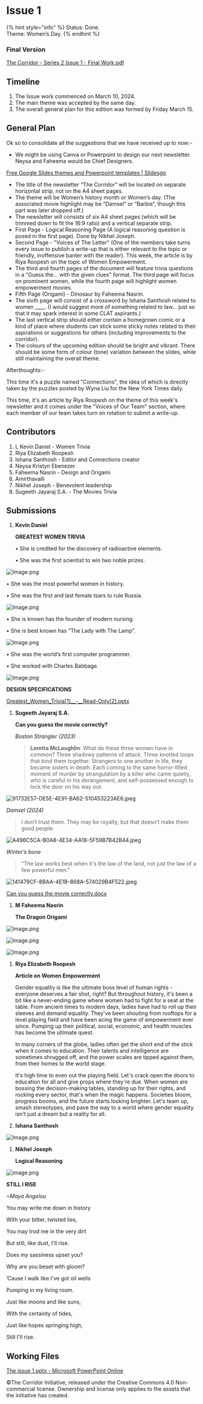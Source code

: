# Issue 1

{% hint style="info" %}
Status: Done.\
Theme: Women’s Day.
{% endhint %}

### Final Version

[The Corridor - Series 2 Issue 1 - Final Work.pdf](https://drive.google.com/file/d/1f6t25ptsKeradj6pUEFq7xxBeCAVBOZd/view?usp=drive\_link)

## Timeline

1. The Issue work commenced on March 10, 2024.
2. The main theme was accepted by the same day.
3. The overall general plan for this edition was formed by Friday March 15.

## General Plan

Ok so to consolidate all the suggestions that we have received up to now:-

* We might be using Canva or Powerpoint to design our next newsletter. Neysa and Faheema would be Chief Designers.

[Free Google Slides themes and Powerpoint templates | Slidesgo](https://slidesgo.com/)

* The title of the newsletter “The Corridor” will be located on separate horizontal strip, not on the A4 sheet pages.
* ⁠The theme will be Women’s history month or Women’s day. (The associated movie highlight may be “Damsel” or “Barbie”, though this part was later dropped off.)
* ⁠The newsletter will consists of six A4 sheet pages (which will be trimmed down to fit the 16:9 ratio) and a vertical separate strip.
* First Page - Logical Reasoning Page (A logical reasoning question is posed in the first page). Done by Nikhel Joseph.
* Second Page - "Voices of The Letter" (One of the members take turns every issue to publish a write-up that is either relevant to the topic or friendly, inoffensive banter with the reader). This week, the article is by Riya Roopesh on the topic of Women Empowerment.
* The third and fourth pages of the document will feature trivia questions in a "Guess the... with the given clues" format. The third page will focus on prominent women, while the fourth page will highlight women empowerment movies.
* Fifth Page (Origami) - Dinosaur by Faheema Nasrin.
* The sixth page will consist of a crossword by Ishana Santhosh related to women \_\_\_\_. (I would suggest more of something related to law… just so that it may spark interest in some CLAT aspirants.)
* The last vertical strip should either contain a homegrown comic or a kind of place where students can stick some sticky notes related to their aspirations or suggestions for others (including improvements to the corridor).
* The colours of the upcoming edition should be bright and vibrant. There should be some form of colour (tone) variation between the slides, while still maintaining the overall theme.

Afterthoughts:-

This time it's a puzzle named "Connections", the idea of which is directly taken by the puzzles posted by Wyna Liu for the New York Times daily.

This time, it's an article by Riya Roopesh on the theme of this week's newsletter and it comes under the "Voices of Our Team" section, where each member of our team takes turn on rotation to submit a write-up.

## Contributors

1. L Kevin Daniel - Women Trivia
2. Riya Elizabeth Roopesh
3. Ishana Santhosh - Editor and Connections creator
4. Neysa Kristyn Ebenezer
5. Faheema Nasrin - Design and Origami
6. Amirthavalli
7. Nikhel Joseph - Benevolent leadership
8. Sugeeth Jayaraj S.A. - The Movies Trivia

## Submissions

1.  **Kevin Daniel**

    **GREATEST WOMEN TRIVIA**

    • She is credited for the discovery of radioactive elements.

    • She was the first scientist to win two noble prizes.

![Image.png](https://res.craft.do/user/full/34ae8ebc-d508-7305-20e2-17e06364862c/doc/bebb365f-d340-4b5a-8457-e20b221441b2/A0833C39-F3A9-434C-853F-7EEC6A62967F\_2/eHQ17tkkYAZqPjv0o5hCxxoOja1iHsel5y8OM7juSXIz/Image.png)

• She was the most powerful women in history.

• She was the first and last female tsars to rule Russia.

![Image.png](https://res.craft.do/user/full/34ae8ebc-d508-7305-20e2-17e06364862c/doc/bebb365f-d340-4b5a-8457-e20b221441b2/3A6666B9-6EEA-4323-950B-B6616EC0E00B\_2/IqkY76jkd3phvTRxMbLf9uM7ye0leTR0tzkdn6bz9xAz/Image.png)

• She is known has the founder of modern nursing.

• She is best known has “The Lady with The Lamp”.

![Image.png](https://res.craft.do/user/full/34ae8ebc-d508-7305-20e2-17e06364862c/doc/bebb365f-d340-4b5a-8457-e20b221441b2/8D552ACE-996D-428D-B207-06E863696AC0\_2/omhlWkAxGz5W1FpKuaTGNxFQZtqr40DuFTTsUoJ7ppQz/Image.png)

• She was the world’s first computer programmer.

• She worked with Charles Babbage.

![Image.png](https://res.craft.do/user/full/34ae8ebc-d508-7305-20e2-17e06364862c/doc/bebb365f-d340-4b5a-8457-e20b221441b2/4E651BA4-1A3B-447E-816C-59A42DD5EB14\_2/irNWBrddVK1VUbqZii220s7sDnLyTQV9XNHK3oS2L6gz/Image.png)

**DESIGN SPECIFICATIONS**

[Greatest\_Women\_Trivia\[1\]\_\_-\_\_Read-Only\[2\].pptx](https://res.craft.do/user/full/34ae8ebc-d508-7305-20e2-17e06364862c/doc/bebb365f-d340-4b5a-8457-e20b221441b2/B28AEF54-3E73-4432-8DF5-3B9ECAA2B964\_2/5b0LzRbgRr7xSnbM1jf83bqk4xOkvnoTzqN0jZkBBGEz/Greatest\_Women\_Trivia1\_\_-\_\_Read-Only2.pptx)

1.  **Sugeeth Jayaraj S.A.**

    **Can you guess the movie correctly?**

    _Boston Strangler (2023)_

    > **Loretta McLaughlin**: What do these three women have in common? Three shadowy patterns of attack. Three knotted loops that bind them together. Strangers to one another in life, they became sisters in death. Each coming to the same horror-filled moment of murder by strangulation by a killer who came quietly, who is careful in his derangement, and self-possessed enough to lock the door on his way out.

![91732E57-DE5E-4E91-BA62-510453223AE6.jpeg](https://res.craft.do/user/full/34ae8ebc-d508-7305-20e2-17e06364862c/doc/bebb365f-d340-4b5a-8457-e20b221441b2/E660A73E-C852-43AC-9017-4494338E0837\_2/l0bIqFOkDlR0mg6DKFPreFTx5MNowzQQer4rrO9A9qQz/91732E57-DE5E-4E91-BA62-510453223AE6.jpeg)

_Damsel (2024)_

> I don’t trust them. They may be royalty, but that doesn’t make them good people.

![A496C5CA-B0A8-4E34-AA18-5F59B7B42B44.jpeg](https://res.craft.do/user/full/34ae8ebc-d508-7305-20e2-17e06364862c/doc/bebb365f-d340-4b5a-8457-e20b221441b2/E78E9596-2AC9-4B1C-B9F3-20E067CD28DF\_2/QgxF5xWGK9yEpAYan0TlSCRGUQisjFYMuXYjnkFeEegz/A496C5CA-B0A8-4E34-AA18-5F59B7B42B44.jpeg)

_Winter’s bone_

> "The law works best when it's the law of the land, not just the law of a few powerful men."

![141479CF-8BAA-4E1B-868A-574029B4F522.jpeg](https://res.craft.do/user/full/34ae8ebc-d508-7305-20e2-17e06364862c/doc/bebb365f-d340-4b5a-8457-e20b221441b2/2D526BA3-5B38-41D0-B1D1-23469551D9AD\_2/UaXUFZn8wPHY7qxkUfx4kGC3VlxyyEHAIqpPnxUYDYUz/141479CF-8BAA-4E1B-868A-574029B4F522.jpeg)

[Can you guess the movie correctly.docx](https://res.craft.do/user/full/34ae8ebc-d508-7305-20e2-17e06364862c/doc/bebb365f-d340-4b5a-8457-e20b221441b2/7DFF2958-B44F-45E0-B934-8FBE96C4081E\_2/mFpZo2S66oVOzcmaMs7wtrDHfcXtHNmSQvju2YStyuAz/Can%20you%20guess%20the%20movie%20correctly.docx)

1.  **M Faheema Nasrin**

    **The Dragon Origami**

![Image.png](https://res.craft.do/user/full/34ae8ebc-d508-7305-20e2-17e06364862c/doc/bebb365f-d340-4b5a-8457-e20b221441b2/57DF6CCE-B2ED-4286-8FEA-3398CBB23DD6\_2/xv6bfDpxU7PN9h0RTu5UmxuAHe1y7kFGAF1waVTGKv8z/Image.png)

![Image.png](https://res.craft.do/user/full/34ae8ebc-d508-7305-20e2-17e06364862c/doc/bebb365f-d340-4b5a-8457-e20b221441b2/60D91E0C-A8BE-4558-AACB-AAB5CADCE1AE\_2/LqWGoiqt2ZRw6rM4F4W1CDSe0h09V8ikiTRF5LO6KAMz/Image.png)

![Image.png](https://res.craft.do/user/full/34ae8ebc-d508-7305-20e2-17e06364862c/doc/bebb365f-d340-4b5a-8457-e20b221441b2/8F785A9D-4892-47D9-BFAE-C8D34B743DC9\_2/26XOykQvVczsjI0fZWA3R8IXO13bieJg8gxJY18Ls1Yz/Image.png)

1.  **Riya Elizabeth Roopesh**

    **Article on Women Empowerment**

    Gender equality is like the ultimate boss level of human rights - everyone deserves a fair shot, right? But throughout history, it's been a bit like a never-ending game where women had to fight for a seat at the table. From ancient times to modern days, ladies have had to roll up their sleeves and demand equality. They've been shouting from rooftops for a level playing field and have been acing the game of empowerment ever since. Pumping up their political, social, economic, and health muscles has become the ultimate quest.

    In many corners of the globe, ladies often get the short end of the stick when it comes to education. Their talents and intelligence are sometimes shrugged off, and the power scales are tipped against them, from their homes to the world stage.

    It's high time to even out the playing field. Let's crack open the doors to education for all and give props where they're due. When women are bossing the decision-making tables, standing up for their rights, and rocking every sector, that's when the magic happens. Societies bloom, progress booms, and the future starts looking brighter. Let's team up, smash stereotypes, and pave the way to a world where gender equality isn't just a dream but a reality for all.
2. **Ishana Santhosh**

![Image.png](https://res.craft.do/user/full/34ae8ebc-d508-7305-20e2-17e06364862c/doc/bebb365f-d340-4b5a-8457-e20b221441b2/EC77EB5E-0D1A-4C1D-A8E9-0ADCE1E620AD\_2/ygUqo5j8OX6uik2H5HtXhN4NpGpaKVtzx6LvcdujvFsz/Image.png)

1.  **Nikhel Joseph**

    **Logical Reasoning**

![image.png](https://res.craft.do/user/full/34ae8ebc-d508-7305-20e2-17e06364862c/doc/bebb365f-d340-4b5a-8457-e20b221441b2/940b716b-0fab-49ae-996a-bfe6548e1b20)

**STILL I RISE**

_\~Maya Angelou_

You may write me down in history

With your bitter, twisted lies,

You may trod me in the very dirt

But still, like dust, I'll rise.

Does my sassiness upset you?

Why are you beset with gloom?

’Cause I walk like I've got oil wells

Pumping in my living room.

Just like moons and like suns,

With the certainty of tides,

Just like hopes springing high,

Still I'll rise.

## Working Files

[The issue 1.pptx - Microsoft PowerPoint Online](https://1drv.ms/p/s!Aud8bPEWal0q5zM2yVFU-LdGC4rk)

©️The Corridor Initiative, released under the Creative Commons 4.0 Non-commercial license. Ownership and license only applies to the assets that the initiative has created.
